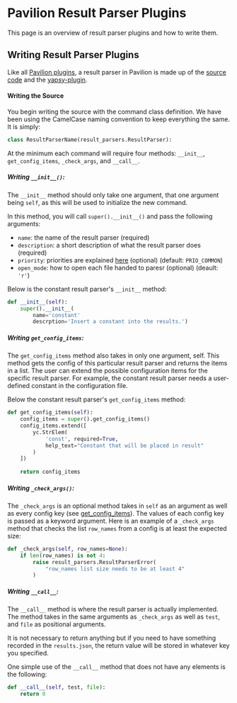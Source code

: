 # Pavilion Result Parser Plugins

This page is an overview of result parser plugins and how to write them.

## Writing Result Parser Plugins

Like all [Pavilion plugins](basics.md), a result parser in Pavilion is made up of 
the [source code](#writing-the-source) and 
the [yapsy-plugin](basics.md#plugin_nameyapsy-plugin).

#### Writing the Source

You begin writing the source with the command class definition. We have been 
using the CamelCase naming convention to 
keep everything the same. It is simply:
```python
class ResultParserName(result_parsers.ResultParser):
```

At the minimum each command will require four methods: 
`__init__`, `get_config_items`, `_check_args`, and `__call__`. 

##### Writing `__init__()`:
The `__init__` method should only take one argument, that one argument being 
`self`, as this will be used to initialize the new command. 

In this method, you will call `super().__init__()` and
pass the following arguments: 

* `name`: the name of the result parser (required)
* `description`: a short description of what the result parser does (required)
* `priority`: priorities are explained [here](basics.md#plugin-priorities) 
(optional) (default: `PRIO_COMMON`)
* `open_mode`: how to open each file handed to paresr (optional) (deault: `'r'`)

Below is the constant result parser's `__init__` method:
```python
def __init__(self):
    super().__init__(
        name='constant'
        descrption='Insert a constant into the results.')
```

##### Writing `get_config_items`:

The `get_config_items` method also takes in only one argument, self. 
This method gets the config of this particular result parser and returns 
the items in a list. The user can extend the possible configuration items for 
the specific result parser. For example, the constant result parser needs 
a user-defined constant in the configuration file. 

Below the constant result parser's `get_config_items` method:
```python
def get_config_items(self):
    config_items = super().get_config_items()
    config_items.extend([
        yc.StrElem(
            'const', required=True,
            help_text="Constant that will be placed in result"
        )
    ])
    
    return config_items
```

##### Writing `_check_args()`:

The `_check_args` is an optional method takes in `self` as an argument as well 
as every config key (see [get_config_items](#get_config_items)). The values 
of each config key is passed as a keyword argument. Here is an
example of a `_check_args` method that checks the list `row_names` from a config
 is at least the expected size:

```python
def _check_args(self, row_names=None):
    if len(row_names) is not 4:
        raise result_parsers.ResultParserError(
            "row_names list size needs to be at least 4"
        )
```

##### Writing `__call__`:

The `__call__` method is where the result parser is actually implemented. 
The method takes in the same arguments as `_check_args` 
as well as `test`, and `file` as positional arguments.

It is not necessary to return anything but if you need to have something 
recorded in the `results.json`, the return value will be stored in 
whatever key you specified.

One simple use of the `__call__` method that does not 
have any elements is the following:
```python
def __call__(self, test, file):
    return 0
```

